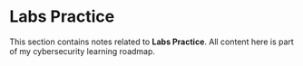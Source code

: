 # Labs Practice

This section contains notes related to **Labs Practice**.
All content here is part of my cybersecurity learning roadmap.
